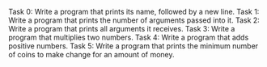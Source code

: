 Task 0: Write a program that prints its name, followed by a new line.
Task 1: Write a program that prints the number of arguments passed into it.
Task 2: Write a program that prints all arguments it receives.
Task 3: Write a program that multiplies two numbers.
Task 4: Write a program that adds positive numbers.
Task 5: Write a program that prints the minimum number of coins to make change for an amount of money.
